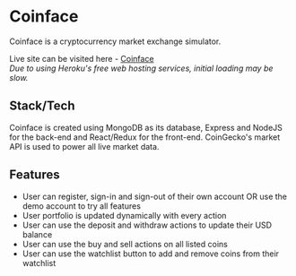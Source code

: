 # Coinface

Coinface is a cryptocurrency market exchange simulator.

Live site can be visited here - [Coinface](https://agile-stream-24176.herokuapp.com)  
*Due to using Heroku's free web hosting services, initial loading may be slow.*

## Stack/Tech

Coinface is created using MongoDB as its database, Express and NodeJS for the back-end and React/Redux for the front-end. 
CoinGecko's market API is used to power all live market data.

## Features

- User can register, sign-in and sign-out of their own account OR use the demo account to try all features
- User portfolio is updated dynamically with every action
- User can use the deposit and withdraw actions to update their USD balance
- User can use the buy and sell actions on all listed coins
- User can use the watchlist button to add and remove coins from their watchlist